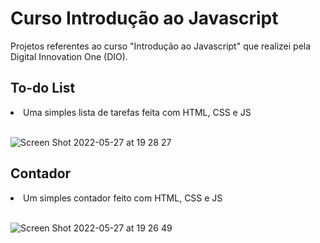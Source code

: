 <h1>Curso Introdução ao Javascript</h1>

Projetos referentes ao curso "Introdução ao Javascript" que realizei pela Digital Innovation One (DIO).

<h2>To-do List</h2>

<li> Uma simples lista de tarefas feita com HTML, CSS e JS</li>
<br>

![Screen Shot 2022-05-27 at 19 28 27](https://user-images.githubusercontent.com/90984603/170796460-9c3b5a47-213b-4823-8bb2-8ca9767b4a7c.png)




<h2>Contador</h2>
<li> Um simples contador feito com HTML, CSS e JS</li>
<br>

![Screen Shot 2022-05-27 at 19 26 49](https://user-images.githubusercontent.com/90984603/170796330-57ecf9d1-be93-4b94-9274-381d83fe680e.png)

